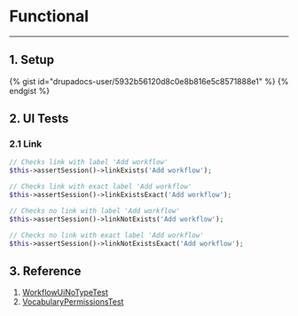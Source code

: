 # Functional

---


## 1. Setup

{% gist id="drupadocs-user/5932b56120d8c0e8b816e5c8571888e1" %} {% endgist %}

## 2. UI Tests

### 2.1 Link 

```php
// Checks link with label 'Add workflow'
$this->assertSession()->linkExists('Add workflow');

// Checks link with exact label 'Add workflow'
$this->assertSession()->linkExistsExact('Add workflow');

// Checks no link with label 'Add workflow'
$this->assertSession()->linkNotExists('Add workflow');

// Checks no link with exact label 'Add workflow'
$this->assertSession()->linkNotExistsExact('Add workflow');

```

## 3. Reference

1. [WorkflowUiNoTypeTest](https://github.com/drupal/drupal/blob/8.5.x/core/modules/workflows/tests/src/Functional/WorkflowUiNoTypeTest.php)
2. [VocabularyPermissionsTest](https://github.com/drupal/drupal/blob/8.5.x/core/modules/taxonomy/tests/src/Functional/VocabularyPermissionsTest.php)
